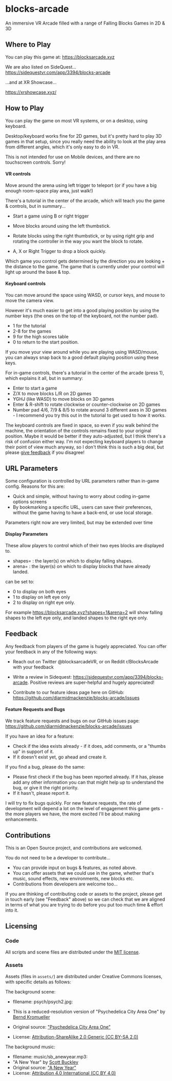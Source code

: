 # blocks-arcade
An immersive VR Arcade filled with a range of Falling Blocks Games in 2D & 3D

## Where to Play

You can play this game at:
https://blocksarcade.xyz

We are also listed on SideQuest...
https://sidequestvr.com/app/3394/blocks-arcade

...and at XR Showcase...

https://xrshowcase.xyz/



## How to Play

You can play the game on most VR systems, or on a desktop, using keyboard.

Desktop/keyboard works fine for 2D games, but it's pretty hard to play 3D games in that setup, since you really need the ability to look at the play area from different angles, which it's only easy to do in VR.

This is not intended for use on Mobile devices, and there are no touchscreen controls.  Sorry!

#### VR controls

Move around the arena using left trigger to teleport (or if you have a big enough room-space play area, just walk!)

There's a tutorial in the center of the arcade, which will teach you the game & controls, but in summary...

- Start a game using B or right trigger
- Move blocks around using the left thumbstick.

- Rotate blocks using the right thumbstick, or by using right grip and rotating the controller in the way you want the block to rotate.
- A, X or Right Trigger to drop a block quickly.

Which game you control gets determined by the direction you are looking + the distance to the game.  The game that is currently under your control will light up around the base & top.

#### Keyboard controls

You can move around the space using WASD, or cursor keys, and mouse to move the camera view.

However it's much easier to get into a good playing position by using the number keys (the ones on the top of the keyboard, not the number pad).

- 1 for the tutorial
- 2-8 for the games
- 9 for the high scores table
- 0 to return to the start position.

If you move your view around while you are playing using WASD/mouse, you can always snap back to a good default playing position using these keys.

For in-game controls, there's a tutorial in the center of the arcade (press 1), which explains it all, but in summary:

- Enter to start a game
- Z/X to move blocks L/R on 2D games
- YGHJ (like WASD) to move blocks on 3D games
- Enter & R-shift to rotate clockwise or counter-clockwise on 2D games
- Number pad 4/6, 7/9 & 8/5 to rotate around 3 different axes in 3D games - I recommend you try this out in the tutorial to get used to how it works.

The keyboard controls are fixed in space, so even if you walk behind the machine, the orientation of the controls remains fixed to your original position.  Maybe it would be better if they auto-adjusted, but I think there's a risk of confusion either way.  I'm not expecting keyboard players to change their point of view much anyway, so I don't think this is such a big deal, but please [give feedback](https://github.com/diarmidmackenzie/blocks-arcade/issues/16) if you disagree!



## URL Parameters

Some configuration is controlled by URL parameters rather than in-game config.  Reasons for this are:

- Quick and simple, without having to worry about coding in-game options screens
- By bookmarking a specific URL, users can save their preferences, without the game having to have a back-end, or use local storage.

Parameters right now are very limited, but may be extended over time

#### Display Parameters

These allow players to control which of their two eyes blocks are displayed to.

- shapes=<layers> : the layer(s) on which to display falling shapes.
- arena=<layers> : the layer(s) on which to display blocks that have already landed.

<layers> can be set to:

- 0 to display on both eyes
- 1 to display on left eye only
- 2 to display on right eye only.

For example https://blocksarcade.xyz?shapes=1&arena=2 will show falling shapes to the left eye only, and landed shapes to the right eye only.



## Feedback

Any feedback from players of the game is hugely appreciated.  You can offer your feedback in any of the following ways:

- Reach out on Twitter @blocksarcadeVR, or on Reddit r/BlocksArcade with your feedback

- Write a review in Sidequest: https://sidequestvr.com/app/3394/blocks-arcade.  Positive reviews are super-helpful and hugely appreciated!

- Contribute to our feature ideas page here on GitHub: https://github.com/diarmidmackenzie/blocks-arcade/issues

  

#### Feature Requests and Bugs

We track feature requests and bugs on our GitHub issues page: https://github.com/diarmidmackenzie/blocks-arcade/issues

If you have an idea for a feature:

- Check if the idea exists already - if it does, add comments, or a "thumbs up" in support of it.
- If it doesn't exist yet, go ahead and create it.

If you find a bug, please do the same:

- Please first check if the bug has been reported already.  If it has, please add any other information you can that might help up to understand the bug, or give it the right priority.
- If it hasn't, please report it.

I will try to fix bugs quickly.  For new feature requests, the rate of development will depend a lot on the level of engagement this game gets - the more players we have, the more excited I'll be about making enhancements.



## Contributions

This is an Open Source project, and contributions are welcomed.

You do not need to be a developer to contribute...

- You can provide input on bugs & features, as noted above.
- You can offer assets that we could use in the game, whether that's music, sound effects, new environments, new blocks etc.
- Contributions from developers are welcome too...

If you are thinking of contributing code or assets to the project, please get in touch early (see "Feedback" above) so we can check that we are aligned in terms of what you are trying to do before you put too much time & effort into it.



## Licensing

### Code

All scripts and scene files are distributed under the [MIT license](LICENSE.md).  


### Assets

Assets (files in ``assets/``) are distributed under Creative Commons licenses, with specific details as follows:

The background scene:

- fIlename: psych/psych2.jpg: 

- This is a reduced-resolution version of "Psychedelica City Area One" by [Bernd Kromueller](https://www.flickr.com/photos/krofeilz/)

- Original source: ["Psychedelica City Area One"](https://www.flickr.com/photos/krofeilz/14460157987/in/photolist-27wJa2d-24tXpDD-XjRuZG-o2N6bK-UF17Bd)

- License: [Attribution-ShareAlike 2.0 Generic (CC BY-SA 2.0)](https://creativecommons.org/licenses/by-sa/2.0/)



The background music:

- fIlename: music/sb_anewyear.mp3: 
- "A New Year" by [Scott Buckley](https://soundcloud.com/scottbuckley)
- Original source: ["A New Year"](https://soundcloud.com/scottbuckley/a-new-year-cc-by)
- License: [Attribution 4.0 International (CC BY 4.0)](https://creativecommons.org/licenses/by/4.0/)





